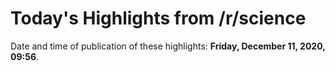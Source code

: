 # Today's Highlights from /r/science

Date and time of publication of these highlights: **Friday, December 11, 2020, 09:56**.

